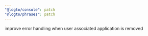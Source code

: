 ```yaml
---
"@logto/console": patch
"@logto/phrases": patch
---
```


improve error handling when user associated application is removed
